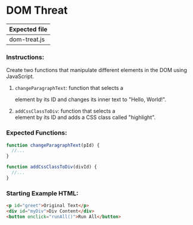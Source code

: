 # DOM Threat

| Expected file |
| ------------- |
| dom-treat.js  |

### Instructions:

Create two functions that manipulate different elements in the DOM using JavaScript.

1. `changeParagraphText`: function that selects a <p> element by its ID and changes its inner text to "Hello, World!".
2. `addCssClassToDiv`: function that selects a <div> element by its ID and adds a CSS class called "highlight".

### Expected Functions:

```js
function changeParagraphText(pId) {
  //...
}

function addCssClassToDiv(divId) {
  //...
}
```

### Starting Example HTML:

```html
<p id="greet">Original Text</p>
<div id="myDiv">Div Content</div>
<button onclick="runAll()">Run All</button>
```
